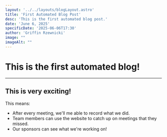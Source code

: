 ```yaml
---
layout: '../../layouts/blogLayout.astro'
title: 'First Automated Blog Post'
desc: 'This is the first automated blog post.'
date: 'June 6, 2025'
specificDate: '2025-06-06T17:30'
author: 'Griffin Rzewnicki'
image: ""
imageAlt: ""
---
```


# This is the first automated blog!

---

## This is very exciting!

This means:
* After every meeting, we'll me able to record what we did.
* Team members can use the website to catch up on meetings that they missed.
* Our sponsors can see what we're working on!
